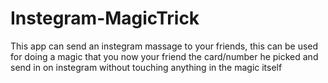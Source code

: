 # Instegram-MagicTrick
This app can send an instegram massage to your friends, this can be used for doing a magic that you now your friend the card/number he picked and send in on instegram without touching anything in the magic itself
